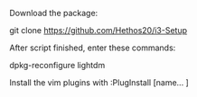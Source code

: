 Download the package:

git clone https://github.com/Hethos20/i3-Setup


After script finished, enter these commands:

dpkg-reconfigure lightdm

Install the vim plugins with :PlugInstall [name... ]
